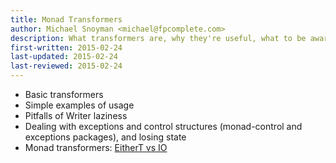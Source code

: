 ```yaml
---
title: Monad Transformers
author: Michael Snoyman <michael@fpcomplete.com>
description: What transformers are, why they're useful, what to be aware of
first-written: 2015-02-24
last-updated: 2015-02-24
last-reviewed: 2015-02-24
---
```


* Basic transformers
* Simple examples of usage
* Pitfalls of Writer laziness
* Dealing with exceptions and control structures (monad-control and exceptions packages), and losing state
* Monad transformers: [EitherT vs IO](http://stackoverflow.com/questions/25752900/exceptions-and-monad-transformers/25753497#25753497)
